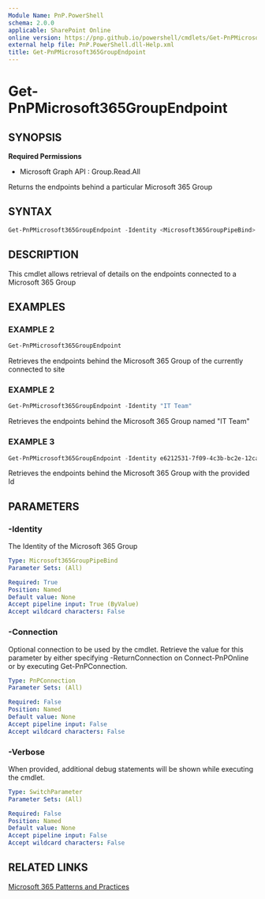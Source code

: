 ```yaml
---
Module Name: PnP.PowerShell
schema: 2.0.0
applicable: SharePoint Online
online version: https://pnp.github.io/powershell/cmdlets/Get-PnPMicrosoft365GroupEndpoint.html
external help file: PnP.PowerShell.dll-Help.xml
title: Get-PnPMicrosoft365GroupEndpoint
---
```

  
# Get-PnPMicrosoft365GroupEndpoint

## SYNOPSIS

**Required Permissions**

  * Microsoft Graph API : Group.Read.All

Returns the endpoints behind a particular Microsoft 365 Group

## SYNTAX

```powershell
Get-PnPMicrosoft365GroupEndpoint -Identity <Microsoft365GroupPipeBind> [-Connection] [-Verbose] [<CommonParameters>]
```

## DESCRIPTION
This cmdlet allows retrieval of details on the endpoints connected to a Microsoft 365 Group

## EXAMPLES

### EXAMPLE 2
```powershell
Get-PnPMicrosoft365GroupEndpoint
```

Retrieves the endpoints behind the Microsoft 365 Group of the currently connected to site

### EXAMPLE 2
```powershell
Get-PnPMicrosoft365GroupEndpoint -Identity "IT Team"
```

Retrieves the endpoints behind the Microsoft 365 Group named "IT Team"

### EXAMPLE 3
```powershell
Get-PnPMicrosoft365GroupEndpoint -Identity e6212531-7f09-4c3b-bc2e-12cae26fb409
```

Retrieves the endpoints behind the Microsoft 365 Group with the provided Id

## PARAMETERS

### -Identity
The Identity of the Microsoft 365 Group

```yaml
Type: Microsoft365GroupPipeBind
Parameter Sets: (All)

Required: True
Position: Named
Default value: None
Accept pipeline input: True (ByValue)
Accept wildcard characters: False
```

### -Connection
Optional connection to be used by the cmdlet. Retrieve the value for this parameter by either specifying -ReturnConnection on Connect-PnPOnline or by executing Get-PnPConnection.

```yaml
Type: PnPConnection
Parameter Sets: (All)

Required: False
Position: Named
Default value: None
Accept pipeline input: False
Accept wildcard characters: False
```

### -Verbose
When provided, additional debug statements will be shown while executing the cmdlet.

```yaml
Type: SwitchParameter
Parameter Sets: (All)

Required: False
Position: Named
Default value: None
Accept pipeline input: False
Accept wildcard characters: False
```

## RELATED LINKS

[Microsoft 365 Patterns and Practices](https://aka.ms/m365pnp)